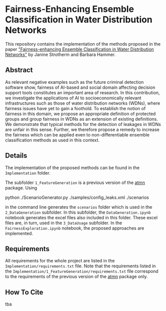 # Fairness-Enhancing Ensemble Classification in Water Distribution Networks
This repository contains the implementation of the methods proposed in the paper ["Fairness-enhancing Ensemble Classification in Water Distribution Networks"](Paper.pdf) by Janine Strotherm and Barbara Hammer.

## Abstract
As relevant negative examples such as the future criminal detection software show, fairness of AI-based and social domain affecting decision support tools constitutes an important area of research. In this contribution, we investigate the applications of AI to socioeconomically relevant infrastructures such as those of water distribution networks (WDNs), where fairness issues have yet to gain a foothold. To establish the notion of fairness in this domain, we propose an appropriate definition of protected groups and group fairness in WDNs as an extension of existing definitions. We demonstrate that typical methods for the detection of leakages in WDNs are unfair in this sense. Further, we therefore propose a remedy to increase the fairness which can be applied even to non-differentiable ensemble classification methods as used in this context.

## Details
The implementation of the proposed methods can be found in the `Implementation` folder. 

The subfolder `1_FeatureGeneration` is a previous version of the [atmn](https://github.com/HammerLabML/atmn) package. Using 

python ./ScenarioGenerator.py ./samples/config_leaks.xml ./scenarios

in the command line generates the `scenarios` folder which is used in the `2_DataGeneration` subfolder. In this subfolder, the `DataGeneration.ipynb` notebook generates the excel files also included in this folder. These excel files are, in turn, used in the `3_DataUsage` subfolder. In the `FairnessExploration.ipynb` notebook, the proposed approaches are implemented.

## Requirements
All requirements for the whole project are listed in the `Implementation/requirements.txt` file. Note that the requirements listed in the `Implementation/1_FeatureGeneration/requirements.txt` file correspond to the requirements of the previous version of the [atmn](https://github.com/HammerLabML/atmn) package only.

## How To Cite
tba